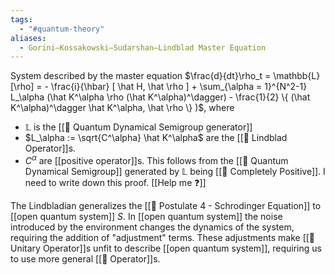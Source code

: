 ```yaml
---
tags:
  - "#quantum-theory"
aliases:
  - Gorini–Kossakowski–Sudarshan–Lindblad Master Equation
---
```

System described by the master equation $\frac{d}{dt}\rho_t = \mathbb{L}[\rho] = - \frac{i}{\hbar} [ \hat H, \hat \rho ] + \sum_{\alpha = 1}^{N^2-1} L_\alpha (\hat K^\alpha \rho (\hat K^\alpha)^\dagger) - \frac{1}{2} \{ (\hat K^\alpha)^\dagger \hat K^\alpha, \hat \rho \} )$, where
- $\mathbb{L}$ is the [[📘 Quantum Dynamical Semigroup generator]]
- $L_\alpha := \sqrt{C^\alpha} \hat K^\alpha$  are the [[📘 Lindblad Operator]]s.
- $C^\alpha$ are [[positive operator]]s. This follows from the [[📘 Quantum Dynamical Semigroup]] generated by $\mathbb{L}$ being [[📘 Completely Positive]]. I need to write down this proof. [[Help me ❓]]

The Lindbladian generalizes the [[📕 Postulate 4 - Schrodinger Equation]] to [[open quantum system]] $S$. In [[open quantum system]] the noise introduced by the environment changes the dynamics of the system, requiring the addition of "adjustment" terms. These adjustments make [[📘 Unitary Operator]]s unfit to describe [[open quantum system]], requiring us to use more general [[📘 Operator]]s.